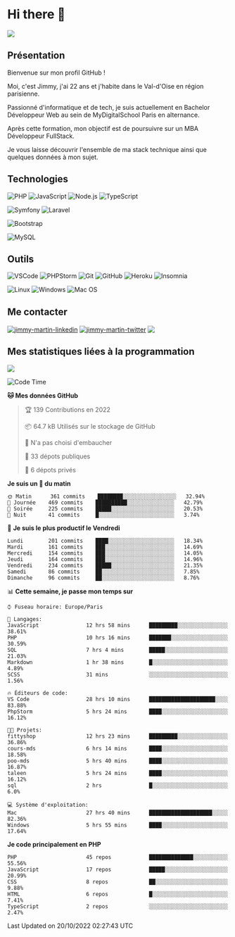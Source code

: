 # Hi there 👋

![](https://komarev.com/ghpvc/?username=jimmy-martin&color=1a1b27)

<!--
**jimmy-martin/jimmy-martin** is a ✨ _special_ ✨ repository because its `README.md` (this file) appears on your GitHub profile.

Here are some ideas to get you started:

- 🔭 I’m currently working on ...
- 🌱 I’m currently learning ...
- 👯 I’m looking to collaborate on ...
- 🤔 I’m looking for help with ...
- 💬 Ask me about ...
- 📫 How to reach me: ...
- 😄 Pronouns: ...
- ⚡ Fun fact: ...
-->

## Présentation

Bienvenue sur mon profil GitHub !

Moi, c'est Jimmy, j'ai 22 ans et j'habite dans le Val-d'Oise en région parisienne.

Passionné d'informatique et de tech, je suis actuellement en Bachelor Développeur Web au sein de MyDigitalSchool Paris en alternance.

Après cette formation, mon objectif est de poursuivre sur un MBA Développeur FullStack.

Je vous laisse découvrir l'ensemble de ma stack technique ainsi que quelques données à mon sujet.

## Technologies

<div>

![PHP](https://img.shields.io/badge/PHP-777BB4?style=for-the-badge&logo=php&logoColor=white) ![JavaScript](https://img.shields.io/badge/JavaScript-F7DF1E?style=for-the-badge&logo=javascript&logoColor=black) ![Node.js](https://img.shields.io/badge/Node.js-43853D?style=for-the-badge&logo=node.js&logoColor=white) ![TypeScript](https://img.shields.io/badge/TypeScript-007ACC?style=for-the-badge&logo=typescript&logoColor=white)

</div>
<div>

![Symfony](https://img.shields.io/badge/Symfony-092E20?style=for-the-badge&logo=symfony&logoColor=white) ![Laravel](https://img.shields.io/badge/Laravel-FF2D20?style=for-the-badge&logo=laravel&logoColor=white)

</div>
<div>

![Bootstrap](https://img.shields.io/badge/Bootstrap-563D7C?style=for-the-badge&logo=bootstrap&logoColor=white)

</div>
<div>

![MySQL](https://img.shields.io/badge/MySQL-4479A1?style=for-the-badge&logo=mysql&logoColor=white)

</div>

## Outils

![VSCode](https://img.shields.io/badge/VSCode-007ACC?style=for-the-badge&logo=visual-studio-code&logoColor=white)
![PHPStorm](http://img.shields.io/badge/-PHPStorm-181717?style=for-the-badge&logo=phpstorm&logoColor=white)
![Git](https://img.shields.io/badge/Git-E44C30?style=for-the-badge&logo=git&logoColor=white)
![GitHub](https://img.shields.io/badge/GitHub-100000?style=for-the-badge&logo=github&logoColor=white)
![Heroku](https://img.shields.io/badge/Heroku-6762a6?style=for-the-badge&logo=heroku&logoColor=white)
![Insomnia](https://img.shields.io/badge/Insomnia-5600cd?style=for-the-badge&logo=insomnia&logoColor=white)

![Linux](https://img.shields.io/badge/Linux-FCC624?style=for-the-badge&logo=linux&logoColor=white)
![Windows](https://img.shields.io/badge/Windows-0078D6?style=for-the-badge&logo=windows&logoColor=white)
![Mac OS](https://img.shields.io/badge/mac%20os-000000?style=for-the-badge&logo=apple&logoColor=white)

## Me contacter

<p>
<a href="https://www.linkedin.com/in/jimmy-martin-dev/" target="blank"><img align="center" src="https://img.shields.io/badge/-LinkedIn-0077B5?style=for-the-badge&logo=Linkedin&logoColor=white&link=https://www.linkedin.com/in/jimmy-martin-dev/" alt="jimmy-martin-linkedin"/></a>
<a href="https://twitter.com/jimmydev_" target="blank"><img align="center" src="https://img.shields.io/badge/-Twitter-1DA1F2?style=for-the-badge&logo=Twitter&logoColor=white&link=https://twitter.com/jimmydev_" alt="jimmy-martin-twitter"/></a>
 <a href="mailto:jimmy.martin952@gmail.com" target="blank"><img align="center" src="https://img.shields.io/badge/gmail-D14836?style=for-the-badge&logo=gmail&logoColor=white" /></a>
</p>

## Mes statistiques liées à la programmation

<a href="https://github-readme-stats.vercel.app/api/top-langs/?username=jimmy-martin&layout=compact">
  <img align="center" src="https://github-readme-stats.vercel.app/api/top-langs/?username=jimmy-martin&layout=compact"/>
</a>



<!--START_SECTION:waka-->
![Code Time](http://img.shields.io/badge/Code%20Time-1%2C194%20hrs%2022%20mins-blue)

**🐱 Mes données GitHub** 

> 🏆 139 Contributions en 2022
 > 
> 📦 64.7 kB Utilisés sur le stockage de GitHub 
 > 
> 🚫 N'a pas choisi d'embaucher
 > 
> 📜 33 dépots publiques 
 > 
> 🔑 6 dépots privés  
 > 
**Je suis un 🐤 du matin** 

```text
🌞 Matin      361 commits    ████████░░░░░░░░░░░░░░░░░   32.94% 
🌆 Journée    469 commits    ██████████░░░░░░░░░░░░░░░   42.79% 
🌃 Soirée     225 commits    █████░░░░░░░░░░░░░░░░░░░░   20.53% 
🌙 Nuit       41 commits     █░░░░░░░░░░░░░░░░░░░░░░░░   3.74%

```
📅 **Je suis le plus productif le Vendredi** 

```text
Lundi        201 commits    ████░░░░░░░░░░░░░░░░░░░░░   18.34% 
Mardi        161 commits    ███░░░░░░░░░░░░░░░░░░░░░░   14.69% 
Mercredi     154 commits    ███░░░░░░░░░░░░░░░░░░░░░░   14.05% 
Jeudi        164 commits    ███░░░░░░░░░░░░░░░░░░░░░░   14.96% 
Vendredi     234 commits    █████░░░░░░░░░░░░░░░░░░░░   21.35% 
Samedi       86 commits     ██░░░░░░░░░░░░░░░░░░░░░░░   7.85% 
Dimanche     96 commits     ██░░░░░░░░░░░░░░░░░░░░░░░   8.76%

```


📊 **Cette semaine, je passe mon temps sur** 

```text
⌚︎ Fuseau horaire: Europe/Paris

💬 Langages: 
JavaScript               12 hrs 58 mins      █████████░░░░░░░░░░░░░░░░   38.61% 
PHP                      10 hrs 16 mins      ███████░░░░░░░░░░░░░░░░░░   30.59% 
SQL                      7 hrs 4 mins        █████░░░░░░░░░░░░░░░░░░░░   21.03% 
Markdown                 1 hr 38 mins        █░░░░░░░░░░░░░░░░░░░░░░░░   4.89% 
SCSS                     31 mins             ░░░░░░░░░░░░░░░░░░░░░░░░░   1.56%

🔥 Éditeurs de code: 
VS Code                  28 hrs 10 mins      █████████████████████░░░░   83.88% 
PhpStorm                 5 hrs 24 mins       ████░░░░░░░░░░░░░░░░░░░░░   16.12%

🐱‍💻 Projets: 
fittyshop                12 hrs 23 mins      █████████░░░░░░░░░░░░░░░░   36.86% 
cours-mds                6 hrs 14 mins       ████░░░░░░░░░░░░░░░░░░░░░   18.58% 
poo-mds                  5 hrs 40 mins       ████░░░░░░░░░░░░░░░░░░░░░   16.87% 
taleen                   5 hrs 24 mins       ████░░░░░░░░░░░░░░░░░░░░░   16.12% 
sql                      2 hrs               █░░░░░░░░░░░░░░░░░░░░░░░░   6.0%

💻 Système d'exploitation: 
Mac                      27 hrs 40 mins      ████████████████████░░░░░   82.36% 
Windows                  5 hrs 55 mins       ████░░░░░░░░░░░░░░░░░░░░░   17.64%

```

**Je code principalement en PHP** 

```text
PHP                      45 repos            ██████████████░░░░░░░░░░░   55.56% 
JavaScript               17 repos            █████░░░░░░░░░░░░░░░░░░░░   20.99% 
CSS                      8 repos             ██░░░░░░░░░░░░░░░░░░░░░░░   9.88% 
HTML                     6 repos             █░░░░░░░░░░░░░░░░░░░░░░░░   7.41% 
TypeScript               2 repos             ░░░░░░░░░░░░░░░░░░░░░░░░░   2.47%

```



 Last Updated on 20/10/2022 02:27:43 UTC
<!--END_SECTION:waka-->


